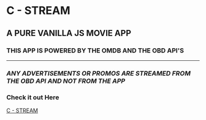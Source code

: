 # C - STREAM

## A PURE VANILLA JS MOVIE APP

### THIS APP IS POWERED BY THE OMDB AND THE OBD API'S

---

### _ANY ADVERTISEMENTS OR PROMOS ARE STREAMED FROM THE OBD API AND NOT FROM THE APP_
### Check it out Here
[C - STREAM](http://www.c-stream.tk)
